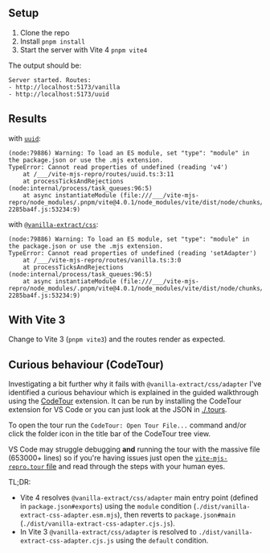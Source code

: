 ## Setup

1. Clone the repo
2. Install `pnpm install`
3. Start the server with Vite 4 `pnpm vite4`

The output should be:

```
Server started. Routes:
- http://localhost:5173/vanilla
- http://localhost:5173/uuid
```

## Results

with [`uuid`][uuid]:

```
(node:79886) Warning: To load an ES module, set "type": "module" in the package.json or use the .mjs extension.
TypeError: Cannot read properties of undefined (reading 'v4')
    at /___/vite-mjs-repro/routes/uuid.ts:3:11
    at processTicksAndRejections (node:internal/process/task_queues:96:5)
    at async instantiateModule (file:///___/vite-mjs-repro/node_modules/.pnpm/vite@4.0.1/node_modules/vite/dist/node/chunks/dep-2285ba4f.js:53234:9)
```

with [`@vanilla-extract/css`][vanilla]:

```
(node:79886) Warning: To load an ES module, set "type": "module" in the package.json or use the .mjs extension.
TypeError: Cannot read properties of undefined (reading 'setAdapter')
    at /___/vite-mjs-repro/routes/vanilla.ts:3:0
    at processTicksAndRejections (node:internal/process/task_queues:96:5)
    at async instantiateModule (file:///___/vite-mjs-repro/node_modules/.pnpm/vite@4.0.1/node_modules/vite/dist/node/chunks/dep-2285ba4f.js:53234:9)
```

[uuid]: https://unpkg.com/browse/uuid@9.0.0/package.json
[vanilla]: https://unpkg.com/browse/@vanilla-extract/css@1.9.2/adapter/package.json

## With Vite 3

Change to Vite 3 (`pnpm vite3`) and the routes render as expected.

## Curious behaviour (CodeTour)

Investigating a bit further why it fails with `@vanilla-extract/css/adapter` I've identified a curious behaviour which is explained in the guided walkthrough using the [CodeTour] extension. It can be run by installing the CodeTour extension for VS Code or you can just look at the JSON in [./.tours](./.tours/vite-mjs-repro.tour).

To open the tour run the `CodeTour: Open Tour File...` command and/or click the folder icon in the title bar of the CodeTour tree view.

VS Code may struggle debugging **and** running the tour with the massive file (653000+ lines) so if you're having issues just open the [`vite-mjs-repro.tour` file](./.tours/vite-mjs-repro.tour) and read through the steps with your human eyes.

TL;DR:

- Vite 4 resolves `@vanilla-extract/css/adapter` main entry point (defined in `package.json#exports`) using the `module` condition (`./dist/vanilla-extract-css-adapter.esm.mjs`), then reverts to `package.json#main` (`./dist/vanilla-extract-css-adapter.cjs.js`).
- In Vite 3 `@vanilla-extract/css/adapter` is resolved to `./dist/vanilla-extract-css-adapter.cjs.js` using the `default` condition.

[codetour]: https://github.com/microsoft/codetour
